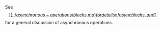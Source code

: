 See [$$](../asynchronous-operations/blocks.md) for details of async blocks, and [$$](../asynchronous-operations/introduction.md)
for a general discussion of asynchronous operations.
